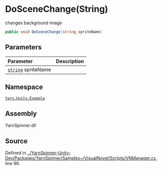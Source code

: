 # DoSceneChange\(String\)

changes background image

```csharp
public void DoSceneChange(string spriteName)
```

## Parameters

| Parameter | Description |
| :--- | :--- |
| [`string`](https://docs.microsoft.com/dotnet/api/System.String) spriteName |  |

## Namespace

[`Yarn.Unity.Example`](../)

## Assembly

YarnSpinner.dll

## Source

Defined in [../YarnSpinner-Unity-Dev/Packages/YarnSpinner/Samples~/VisualNovel/Scripts/VNManager.cs](https://github.com/YarnSpinnerTool/YarnSpinner-Unity//blob/develop/Samples~/VisualNovel/Scripts/VNManager.cs#L86), line 86.

